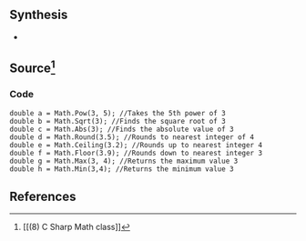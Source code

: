 ## Synthesis
- 
## Source[^1]
### Code
``` CSharp
double a = Math.Pow(3, 5); //Takes the 5th power of 3
double b = Math.Sqrt(3); //Finds the square root of 3
double c = Math.Abs(3); //Finds the absolute value of 3
double d = Math.Round(3.5); //Rounds to nearest integer of 4
double e = Math.Ceiling(3.2); //Rounds up to nearest integer 4
double f = Math.Floor(3.9); //Rounds down to nearest integer 3
double g = Math.Max(3, 4); //Returns the maximum value 3
double h = Math.Min(3,4); //Returns the minimum value 3
```
## References

[^1]: [[(8) C Sharp Math class]]